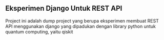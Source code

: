 ## Eksperimen Django Untuk REST API 

Project ini adalah dump project yang berupa eksperimen membuat REST API menggunakan django yang dipadukan dengan library python untuk quantum computing, yaitu qiskit
